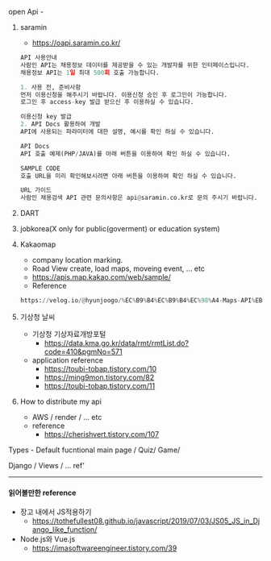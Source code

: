 
open Api -
1. saramin
    - https://oapi.saramin.co.kr/
    ```py
    API 사용안내
    사람인 API는 채용정보 데이터를 제공받을 수 있는 개발자를 위한 인터페이스입니다.
    채용정보 API는 1일 최대 500회 호출 가능합니다.

    1. 사용 전, 준비사항
    먼저 이용신청을 해주시기 바랍니다. 이용신청 승인 후 로그인이 가능합니다.
    로그인 후 access-key 발급 받으신 후 이용하실 수 있습니다.

    이용신청 key 발급
    2. API Docs 활용하여 개발
    API에 사용되는 파라미터에 대한 설명, 예시를 확인 하실 수 있습니다.

    API Docs
    API 호출 예제(PHP/JAVA)를 아래 버튼을 이용하여 확인 하실 수 있습니다.

    SAMPLE CODE
    호출 URL을 미리 확인해보시려면 아래 버튼을 이용하여 확인 하실 수 있습니다.

    URL 가이드
    사람인 채용검색 API 관련 문의사항은 api@saramin.co.kr로 문의 주시기 바랍니다.
    ```
2. DART
3. jobkorea(X only for public(goverment) or education system)
4. Kakaomap 
   - company location marking.
   - Road View create, load maps, moveing event, ... etc
   - https://apis.map.kakao.com/web/sample/
   - Reference
    ```py
    https://velog.io/@hyunjoogo/%EC%B9%B4%EC%B9%B4%EC%98%A4-Maps-API%EB%A5%BC-%EC%9D%B4%EC%9A%A9%ED%95%98%EC%97%AC-%EA%B2%BD%EB%A1%9C-%ED%91%9C%EC%8B%9C%ED%95%98%EA%B8%B0
    ```
5. 기상청 날씨
    - 기상청 기상자료개방포털
        - https://data.kma.go.kr/data/rmt/rmtList.do?code=410&pgmNo=571
    - application reference
      - https://toubi-tobap.tistory.com/10
      - https://ming9mon.tistory.com/82 
      - https://toubi-tobap.tistory.com/11 

6. How to distribute my api
    - AWS / render / ... etc
    - reference
        - https://cherishvert.tistory.com/107 


Types - Default fucntional main page / Quiz/ Game/ 


Django / Views / ... ref'

***
#### 읽어볼만한 reference
- 장고 내에서 JS적용하기
  - https://tothefullest08.github.io/javascript/2019/07/03/JS05_JS_in_Django_like_function/ 
- Node.js와 Vue.js
  - https://imasoftwareengineer.tistory.com/39 
